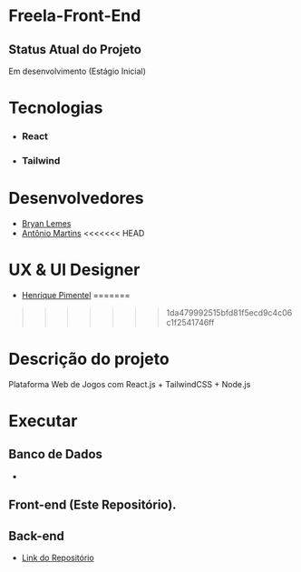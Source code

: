 # Freela-Front-End

## Status Atual do Projeto
Em desenvolvimento (Estágio Inicial)

# Tecnologias

- ### React
- ### Tailwind

# Desenvolvedores
  * [Bryan Lemes](https://github.com/BryanMzili)
  * [Antônio Martins](https://github.com/AntonioMartinss)
<<<<<<< HEAD

# UX & UI Designer

* [Henrique Pimentel](https://www.behance.net/HenriquePimentelCs)
=======
>>>>>>> 1da479992515bfd81f5ecd9c4c06c1f2541746ff

# Descrição do projeto

Plataforma Web de Jogos com React.js + TailwindCSS + Node.js

# Executar

## Banco de Dados

* 

## Front-end (Este Repositório).
    
## Back-end
  * [Link do Repositório](https://github.com/BryanMzili/Freela-Back-end)
